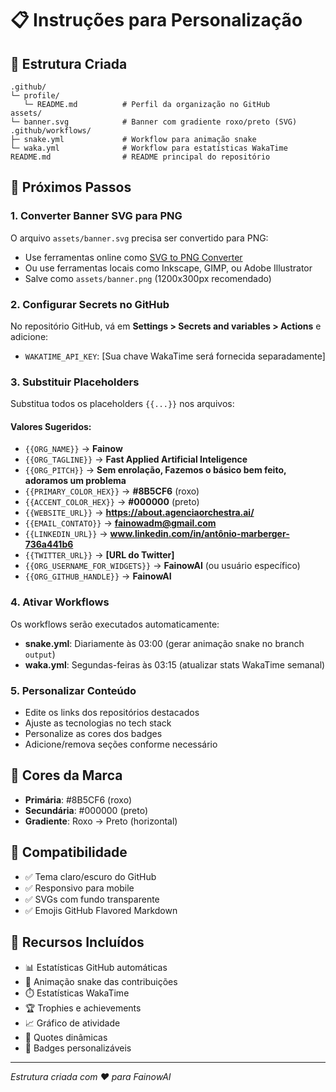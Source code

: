 # 📋 Instruções para Personalização

## 🎯 Estrutura Criada

```
.github/
└─ profile/
   └─ README.md          # Perfil da organização no GitHub
assets/
└─ banner.svg            # Banner com gradiente roxo/preto (SVG)
.github/workflows/
├─ snake.yml             # Workflow para animação snake
└─ waka.yml              # Workflow para estatísticas WakaTime
README.md                # README principal do repositório
```

## 🔧 Próximos Passos

### 1. Converter Banner SVG para PNG
O arquivo `assets/banner.svg` precisa ser convertido para PNG:
- Use ferramentas online como [SVG to PNG Converter](https://convertio.co/svg-png/)
- Ou use ferramentas locais como Inkscape, GIMP, ou Adobe Illustrator
- Salve como `assets/banner.png` (1200x300px recomendado)

### 2. Configurar Secrets no GitHub
No repositório GitHub, vá em **Settings > Secrets and variables > Actions** e adicione:
- `WAKATIME_API_KEY`: [Sua chave WakaTime será fornecida separadamente]

### 3. Substituir Placeholders
Substitua todos os placeholders `{{...}}` nos arquivos:

#### Valores Sugeridos:
- `{{ORG_NAME}}` → **Fainow**
- `{{ORG_TAGLINE}}` → **Fast Applied Artificial Inteligence**
- `{{ORG_PITCH}}` → **Sem enrolação, Fazemos o básico bem feito, adoramos um problema**
- `{{PRIMARY_COLOR_HEX}}` → **#8B5CF6** (roxo)
- `{{ACCENT_COLOR_HEX}}` → **#000000** (preto)
- `{{WEBSITE_URL}}` → **https://about.agenciaorchestra.ai/**
- `{{EMAIL_CONTATO}}` → **fainowadm@gmail.com**
- `{{LINKEDIN_URL}}` → **www.linkedin.com/in/antônio-marberger-736a441b6**
- `{{TWITTER_URL}}` → **[URL do Twitter]**
- `{{ORG_USERNAME_FOR_WIDGETS}}` → **FainowAI** (ou usuário específico)
- `{{ORG_GITHUB_HANDLE}}` → **FainowAI**

### 4. Ativar Workflows
Os workflows serão executados automaticamente:
- **snake.yml**: Diariamente às 03:00 (gerar animação snake no branch `output`)
- **waka.yml**: Segundas-feiras às 03:15 (atualizar stats WakaTime semanal)

### 5. Personalizar Conteúdo
- Edite os links dos repositórios destacados
- Ajuste as tecnologias no tech stack
- Personalize as cores dos badges
- Adicione/remova seções conforme necessário

## 🎨 Cores da Marca
- **Primária**: #8B5CF6 (roxo)
- **Secundária**: #000000 (preto)
- **Gradiente**: Roxo → Preto (horizontal)

## 📱 Compatibilidade
- ✅ Tema claro/escuro do GitHub
- ✅ Responsivo para mobile
- ✅ SVGs com fundo transparente
- ✅ Emojis GitHub Flavored Markdown

## 🚀 Recursos Incluídos
- 📊 Estatísticas GitHub automáticas
- 🐍 Animação snake das contribuições
- ⏱️ Estatísticas WakaTime
- 🏆 Trophies e achievements
- 📈 Gráfico de atividade
- 💬 Quotes dinâmicas
- 🎯 Badges personalizáveis

---
*Estrutura criada com ❤️ para FainowAI*
